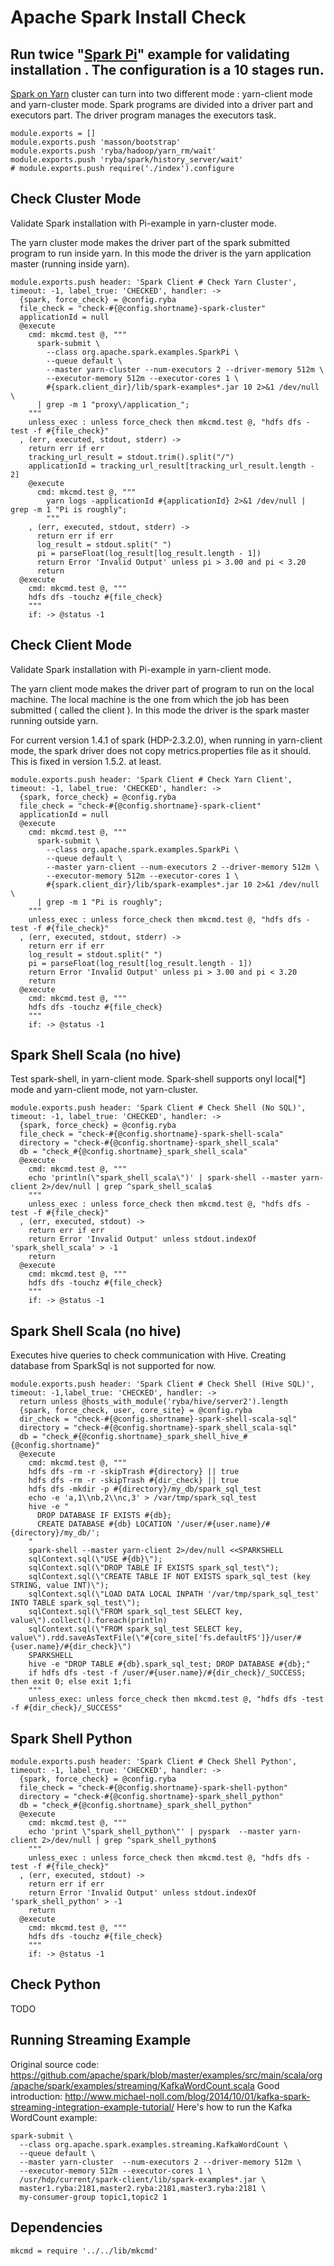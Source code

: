 # Apache Spark Install Check

## Run twice "[Spark Pi][Spark-Pi]" example for validating installation . The configuration is a 10 stages run.
[Spark on Yarn][Spark-yarn] cluster can turn into two different mode :  yarn-client mode and yarn-cluster mode.
Spark programs are divided into a driver part and executors part.
The driver program manages the executors task.

    module.exports = []
    module.exports.push 'masson/bootstrap'
    module.exports.push 'ryba/hadoop/yarn_rm/wait'
    module.exports.push 'ryba/spark/history_server/wait'
    # module.exports.push require('./index').configure

## Check Cluster Mode

Validate Spark installation with Pi-example in yarn-cluster mode.

The yarn cluster mode makes the driver part of the spark submitted program to run inside yarn.
In this mode the driver is the yarn application master (running inside yarn).

    module.exports.push header: 'Spark Client # Check Yarn Cluster', timeout: -1, label_true: 'CHECKED', handler: ->
      {spark, force_check} = @config.ryba
      file_check = "check-#{@config.shortname}-spark-cluster"
      applicationId = null
      @execute
        cmd: mkcmd.test @, """
          spark-submit \
            --class org.apache.spark.examples.SparkPi \
            --queue default \
            --master yarn-cluster --num-executors 2 --driver-memory 512m \
            --executor-memory 512m --executor-cores 1 \
            #{spark.client_dir}/lib/spark-examples*.jar 10 2>&1 /dev/null \
          | grep -m 1 "proxy\/application_";
        """
        unless_exec : unless force_check then mkcmd.test @, "hdfs dfs -test -f #{file_check}"
      , (err, executed, stdout, stderr) ->
        return err if err
        tracking_url_result = stdout.trim().split("/")
        applicationId = tracking_url_result[tracking_url_result.length - 2]
        @execute
          cmd: mkcmd.test @, """
            yarn logs -applicationId #{applicationId} 2>&1 /dev/null | grep -m 1 "Pi is roughly";
            """
        , (err, executed, stdout, stderr) ->
          return err if err
          log_result = stdout.split(" ")
          pi = parseFloat(log_result[log_result.length - 1])
          return Error 'Invalid Output' unless pi > 3.00 and pi < 3.20
          return
      @execute
        cmd: mkcmd.test @, """
        hdfs dfs -touchz #{file_check}
        """
        if: -> @status -1

## Check Client Mode

Validate Spark installation with Pi-example in yarn-client mode.

The yarn client mode makes the driver part of program to run on the local machine.
The local machine is the one from which the job has been submitted ( called the client ).
In this mode the driver is the spark master running outside yarn.

For current version 1.4.1 of spark (HDP-2.3.2.0), when running in yarn-client mode, the spark
driver does not copy metrics.properties file as it should. This is fixed in version 1.5.2. at least.

    module.exports.push header: 'Spark Client # Check Yarn Client', timeout: -1, label_true: 'CHECKED', handler: ->
      {spark, force_check} = @config.ryba
      file_check = "check-#{@config.shortname}-spark-client"
      applicationId = null
      @execute
        cmd: mkcmd.test @, """
          spark-submit \
            --class org.apache.spark.examples.SparkPi \
            --queue default \
            --master yarn-client --num-executors 2 --driver-memory 512m \
            --executor-memory 512m --executor-cores 1 \
            #{spark.client_dir}/lib/spark-examples*.jar 10 2>&1 /dev/null \
          | grep -m 1 "Pi is roughly";
        """
        unless_exec : unless force_check then mkcmd.test @, "hdfs dfs -test -f #{file_check}"
      , (err, executed, stdout, stderr) ->
        return err if err
        log_result = stdout.split(" ")
        pi = parseFloat(log_result[log_result.length - 1])
        return Error 'Invalid Output' unless pi > 3.00 and pi < 3.20
        return
      @execute
        cmd: mkcmd.test @, """
        hdfs dfs -touchz #{file_check}
        """
        if: -> @status -1

## Spark Shell Scala (no hive)

Test spark-shell, in yarn-client mode. Spark-shell supports onyl local[*] mode and
yarn-client mode, not yarn-cluster.

    module.exports.push header: 'Spark Client # Check Shell (No SQL)', timeout: -1, label_true: 'CHECKED', handler: ->
      {spark, force_check} = @config.ryba
      file_check = "check-#{@config.shortname}-spark-shell-scala"
      directory = "check-#{@config.shortname}-spark_shell_scala"
      db = "check_#{@config.shortname}_spark_shell_scala"
      @execute
        cmd: mkcmd.test @, """
        echo 'println(\"spark_shell_scala\")' | spark-shell --master yarn-client 2>/dev/null | grep ^spark_shell_scala$
        """
        unless_exec : unless force_check then mkcmd.test @, "hdfs dfs -test -f #{file_check}"
      , (err, executed, stdout) ->
        return err if err
        return Error 'Invalid Output' unless stdout.indexOf 'spark_shell_scala' > -1
        return
      @execute
        cmd: mkcmd.test @, """
        hdfs dfs -touchz #{file_check}
        """
        if: -> @status -1

## Spark Shell Scala (no hive)

Executes hive queries to check communication with Hive.
Creating database from SparkSql is not supported for now.

    module.exports.push header: 'Spark Client # Check Shell (Hive SQL)', timeout: -1,label_true: 'CHECKED', handler: ->
      return unless @hosts_with_module('ryba/hive/server2').length
      {spark, force_check, user, core_site} = @config.ryba
      dir_check = "check-#{@config.shortname}-spark-shell-scala-sql"
      directory = "check-#{@config.shortname}-spark_shell_scala-sql"
      db = "check_#{@config.shortname}_spark_shell_hive_#{@config.shortname}"
      @execute
        cmd: mkcmd.test @, """
        hdfs dfs -rm -r -skipTrash #{directory} || true
        hdfs dfs -rm -r -skipTrash #{dir_check} || true
        hdfs dfs -mkdir -p #{directory}/my_db/spark_sql_test
        echo -e 'a,1\\nb,2\\nc,3' > /var/tmp/spark_sql_test
        hive -e "
          DROP DATABASE IF EXISTS #{db};
          CREATE DATABASE #{db} LOCATION '/user/#{user.name}/#{directory}/my_db/';
        "
        spark-shell --master yarn-client 2>/dev/null <<SPARKSHELL
        sqlContext.sql(\"USE #{db}\");
        sqlContext.sql(\"DROP TABLE IF EXISTS spark_sql_test\");
        sqlContext.sql(\"CREATE TABLE IF NOT EXISTS spark_sql_test (key STRING, value INT)\");
        sqlContext.sql(\"LOAD DATA LOCAL INPATH '/var/tmp/spark_sql_test' INTO TABLE spark_sql_test\");
        sqlContext.sql(\"FROM spark_sql_test SELECT key, value\").collect().foreach(println)
        sqlContext.sql(\"FROM spark_sql_test SELECT key, value\").rdd.saveAsTextFile(\"#{core_site['fs.defaultFS']}/user/#{user.name}/#{dir_check}\")
        SPARKSHELL
        hive -e "DROP TABLE #{db}.spark_sql_test; DROP DATABASE #{db};"
        if hdfs dfs -test -f /user/#{user.name}/#{dir_check}/_SUCCESS; then exit 0; else exit 1;fi
        """
        unless_exec: unless force_check then mkcmd.test @, "hdfs dfs -test -f #{dir_check}/_SUCCESS"


## Spark Shell Python

    module.exports.push header: 'Spark Client # Check Shell Python', timeout: -1, label_true: 'CHECKED', handler: ->
      {spark, force_check} = @config.ryba
      file_check = "check-#{@config.shortname}-spark-shell-python"
      directory = "check-#{@config.shortname}-spark_shell_python"
      db = "check_#{@config.shortname}_spark_shell_python"
      @execute
        cmd: mkcmd.test @, """
        echo 'print \"spark_shell_python\"' | pyspark  --master yarn-client 2>/dev/null | grep ^spark_shell_python$
        """
        unless_exec : unless force_check then mkcmd.test @, "hdfs dfs -test -f #{file_check}"
      , (err, executed, stdout) ->
        return err if err
        return Error 'Invalid Output' unless stdout.indexOf 'spark_shell_python' > -1
        return
      @execute
        cmd: mkcmd.test @, """
        hdfs dfs -touchz #{file_check}
        """
        if: -> @status -1

## Check Python

TODO

## Running Streaming Example

Original source code: https://github.com/apache/spark/blob/master/examples/src/main/scala/org/apache/spark/examples/streaming/KafkaWordCount.scala
Good introduction: http://www.michael-noll.com/blog/2014/10/01/kafka-spark-streaming-integration-example-tutorial/
Here's how to run the Kafka WordCount example:

```
spark-submit \
  --class org.apache.spark.examples.streaming.KafkaWordCount \
  --queue default \
  --master yarn-cluster  --num-executors 2 --driver-memory 512m \
  --executor-memory 512m --executor-cores 1 \
  /usr/hdp/current/spark-client/lib/spark-examples*.jar \
  master1.ryba:2181,master2.ryba:2181,master3.ryba:2181 \
  my-consumer-group topic1,topic2 1
```

## Dependencies

    mkcmd = require '../../lib/mkcmd'

[Spark-Pi]:http://docs.hortonworks.com/HDPDocuments/HDP2/HDP-2.2.4/Apache_Spark_Quickstart_v224/content/run_spark_pi.html
[Spark-yarn]:http://blog.cloudera.com/blog/2014/05/apache-spark-resource-management-and-yarn-app-models/
